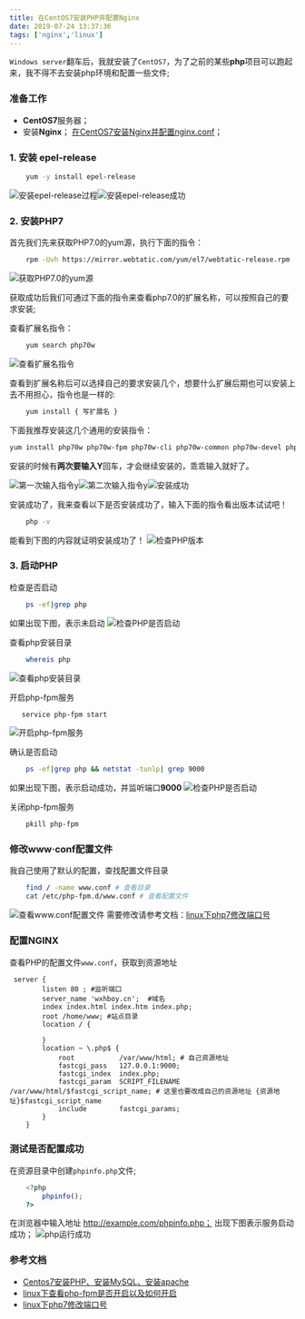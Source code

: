 ```yaml
---
title: 在CentOS7安装PHP并配置Nginx
date: 2019-07-24 13:37:36
tags: ['nginx','linux']
---
```


`Windows server`翻车后，我就安装了`CentOS7`，为了之前的某些**php**项目可以跑起来，我不得不去安装php环境和配置一些文件;
<!-- more -->


### 准备工作
+ **CentOS7**服务器；
+ 安装**Nginx**； [在CentOS7安装Nginx并配置nginx.conf]()；


### 1. 安装 **epel-release**
```bash
    yum -y install epel-release
```
<div style="width:100%; display:flex;">
    <img style="" src="/images/在CentOS7安装PHP并配置Nginx/1.png" alt="安装epel-release过程" />
    <img style="" src="/images/在CentOS7安装PHP并配置Nginx/2.png" alt="安装epel-release成功" />
</div>

### 2. 安装**PHP7**
首先我们先来获取PHP7.0的yum源，执行下面的指令：
```bash
    rpm -Uvh https://mirror.webtatic.com/yum/el7/webtatic-release.rpm
```
![获取PHP7.0的yum源](/images/在CentOS7安装PHP并配置Nginx/3.png)

获取成功后我们可通过下面的指令来查看php7.0的扩展名称，可以按照自己的要求安装;

查看扩展名指令：
```bash
    yum search php70w
```
![查看扩展名指令](/images/在CentOS7安装PHP并配置Nginx/4.png)

查看到扩展名称后可以选择自己的要求安装几个，想要什么扩展后期也可以安装上去不用担心，指令也是一样的:
```bash
    yum install { 写扩展名 }
```
下面我推荐安装这几个通用的安装指令：
```bash
yum install php70w php70w-fpm php70w-cli php70w-common php70w-devel php70w-gd php70w-pdo php70w-mysql php70w-mbstring php70w-bcmath
```
安装的时候有**两次要输入Y**回车，才会继续安装的，乖乖输入就好了。
<div style="width:100%; display:flex;">
    <img style="" src="/images/在CentOS7安装PHP并配置Nginx/5.png" alt="第一次输入指令y" />
    <img style="" src="/images/在CentOS7安装PHP并配置Nginx/6.png" alt="第二次输入指令y" />
    <img style="" src="/images/在CentOS7安装PHP并配置Nginx/7.png" alt="安装成功" />
</div>

安装成功了，我来查看以下是否安装成功了，输入下面的指令看出版本试试吧！
```bash
    php -v
```
能看到下图的内容就证明安装成功了！
![检查PHP版本](/images/在CentOS7安装PHP并配置Nginx/8.png)

### 3. 启动PHP
检查是否启动
```bash
    ps -ef|grep php
```
如果出现下图，表示未启动
![检查PHP是否启动](/images/在CentOS7安装PHP并配置Nginx/9.jpg)

查看php安装目录
```bash
    whereis php
```
![查看php安装目录](/images/在CentOS7安装PHP并配置Nginx/10.jpg)

开启php-fpm服务
```bash
   service php-fpm start
```
![开启php-fpm服务](/images/在CentOS7安装PHP并配置Nginx/11.jpg)

确认是否启动
```bash
    ps -ef|grep php && netstat -tunlp| grep 9000
```
如果出现下图，表示启动成功，并监听端口**9000**
![检查PHP是否启动](/images/在CentOS7安装PHP并配置Nginx/12.jpg)

关闭php-fpm服务
```bash
    pkill php-fpm
```

### 修改**www&#183;conf**配置文件
我自己使用了默认的配置，查找配置文件目录
```bash
    find / -name www.conf # 查看目录
    cat /etc/php-fpm.d/www.conf # 查看配置文件
```
![查看www.conf配置文件](/images/在CentOS7安装PHP并配置Nginx/13.jpg)
需要修改请参考文档：[linux下php7修改端口号](https://blog.csdn.net/jiangshan35/article/details/53611602)

### 配置**NGINX**
查看PHP的配置文件`www.conf`，获取到资源地址
```nginx
 server {
        listen 80 ; #监听端口
        server_name 'wxhboy.cn';  #域名
        index index.html index.htm index.php;
        root /home/www; #站点目录
        location / {

        }
        location ~ \.php$ {
            root           /var/www/html; # 自己资源地址
            fastcgi_pass   127.0.0.1:9000;
            fastcgi_index  index.php;
            fastcgi_param  SCRIPT_FILENAME  /var/www/html/$fastcgi_script_name; # 这里也要改成自己的资源地址 {资源地址}$fastcgi_script_name
            include        fastcgi_params;
        }
    }
```
### 测试是否配置成功
在资源目录中创建`phpinfo.php`文件;
```php
    <?php
        phpinfo();
    ?>
```
在浏览器中输入地址 http://example.com/phpinfo.php；
出现下图表示服务启动成功；
![php运行成功](/images/在CentOS7安装PHP并配置Nginx/14.jpg)

### 参考文档
+ [Centos7安装PHP、安装MySQL、安装apache](https://www.cnblogs.com/shengChristine/p/9293996.html)
+ [linux下查看php-fpm是否开启以及如何开启](https://blog.csdn.net/eddy23513/article/details/82945365)
+ [linux下php7修改端口号](https://blog.csdn.net/jiangshan35/article/details/53611602)
